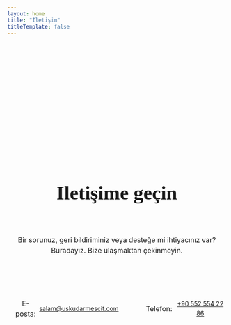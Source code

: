 ```yaml
---
layout: home
title: "İletişim"
titleTemplate: false
---
```


<!-- HERO -->
<main class="container1">

<section class="prayercontact-hero-wrapper">
<div class="prayercontact-heading-wrapper">
<h1 class="h1_default_contact">Iletişime geçin</h1>
<p class="p_default_contact">Bir sorunuz, geri bildiriminiz veya desteğe mi ihtiyacınız var? Buradayız. Bize ulaşmaktan çekinmeyin.</p>
</div>
<div class="hardline"></div>

<div class="contact-info-wrapper">
<div class="contact-info">
<p class="contact-info-icon"></p>
<p class="contact-info-text">E-posta:</p>
<a class="contact-info-link" href="mailto:salam@uskudarmescit.com">salam@uskudarmescit.com</a>
</div>

<div class="contact-info">
<p class="contact-info-icon"></p>
<p class="contact-info-text">Telefon:</p>
<a class="contact-info-link" href="https://wa.me/901122233344?text=Welcome to Üsküdar University Mescit. Message us with your questions or feedback!">+90 552 554 22 86</a>
</div>
</div>

</section>
</main>

<style scoped>
.prayercontact-hero-wrapper{
  text-align: center;
  display: flex;
  flex-direction: column;
  justify-content: center;
  gap: 2rem;

  }

.prayercontact-heading-wrapper{
max-width: 1024px;
  margin:16rem auto 0rem auto;
  text-align: center;
  display: flex;
  flex-direction: column;
  justify-content: center;
  gap: 1rem;
}

/* HERO*/
.h1_default_contact {
  font-family: "Raleway";
  font-weight: 600;
  font-size:  2.827rem;
}
.p_default_contact{
  font-family: "inter";
  font-size: 1rem;
  font-weight: normal;
}

.hardline{
  width: 32rem;
  height: 0.125rem;
  background-color: var(--vp-c-divider);
  margin-left: auto;
  margin-right: auto;
}

.contact-info-wrapper{
  display: flex;
  flex-direction: row;
  align-items: center;
  justify-content: center;
  gap: 3rem;
}

.contact-info{
  display: flex;
  flex-direction: row;
  align-items: center;
  justify-content: center;
  gap: 0.25rem;
}

.contact-info-icon{
  font-family: "fa-solid"
}

.contact-info-text{
  font-family: "inter";
  font-size: 1rem;
  font-weight: normal;
}
.contact-info-link{
  color: var(--vp-c-paragraph);
  text-decoration: underline;
  
}
.contact-info-link:hover{
 color: var(--vp-c-text-2)  
}



.container1 *{
line-height: calc(1em + 0.5rem);
}
  </style>
